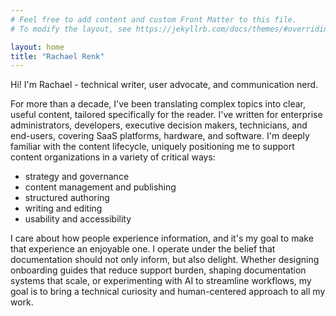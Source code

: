 ```yaml
---
# Feel free to add content and custom Front Matter to this file.
# To modify the layout, see https://jekyllrb.com/docs/themes/#overriding-theme-defaults

layout: home
title: "Rachael Renk"
---
```


Hi! I'm Rachael - technical writer, user advocate, and communication nerd.

For more than a decade, I've been translating complex topics into clear, useful content, tailored specifically for the reader. I've written for enterprise administrators, developers, executive decision makers, technicians, and end-users, covering SaaS platforms, hardware, and software. I'm deeply familiar with the content lifecycle, uniquely positioning me to support content organizations in a variety of critical ways:

* strategy and governance
* content management and publishing
* structured authoring
* writing and editing
* usability and accessibility

I care about how people experience information, and it's my goal to make that experience an enjoyable one. I operate under the belief that documentation should not only inform, but also delight. Whether designing onboarding guides that reduce support burden, shaping documentation systems that scale, or experimenting with AI to streamline workflows, my goal is to bring a technical curiosity and human-centered approach to all my work.
